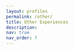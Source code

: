 ```yaml
---
layout: profiles
permalink: /other/
title: Other Experiences
description: 
nav: true
nav_order: 7
---
```


